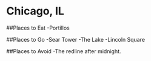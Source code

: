 # Chicago, IL

##Places to Eat
-Portillos

##Places to Go
-Sear Tower
-The Lake
-Lincoln Square

##Places to Avoid
-The redline after midnight.
